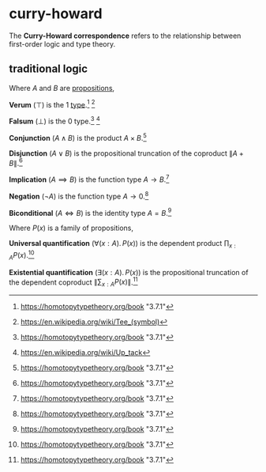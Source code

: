 # curry-howard

The **Curry-Howard correspondence** refers to the relationship between
first-order logic and type theory.

## traditional logic

Where $A$ and $B$ are [propositions](./proposition.md),

**Verum** ($\top$) is the $1$ [type](./metatheory/judgement.md).[^1] [^2]

**Falsum** ($\bot$) is the $0$ type.[^1] [^3]

**Conjunction** ($A \wedge B$) is the product $A \times B$.[^1]

**Disjunction** ($A \vee B$) is the propositional truncation of the coproduct
$\left\| A + B \right\|$.[^1]

**Implication** ($A \implies B$) is the function type $A \to B$.[^1]

**Negation** ($\neg A$) is the function type $A \to 0$.[^1]

**Biconditional** ($A \iff B$) is the identity type $A = B$.[^1]

Where $P(x)$ is a family of propositions,

<!-- prettier-ignore -->
**Universal quantification** ($\forall (x: A).\,P(x)$) is the dependent
product $\prod_{x: A} P(x)$.[^1]

<!-- prettier-ignore -->
**Existential quantification** ($\exists (x: A).\,P(x)$) 
is the propositional truncation of the dependent coproduct
$\left\| \sum_{x: A} P(x) \right\|$.[^1]

[^1]: https://homotopytypetheory.org/book "3.7.1"
[^2]: https://en.wikipedia.org/wiki/Tee_(symbol)
[^3]: https://en.wikipedia.org/wiki/Up_tack
